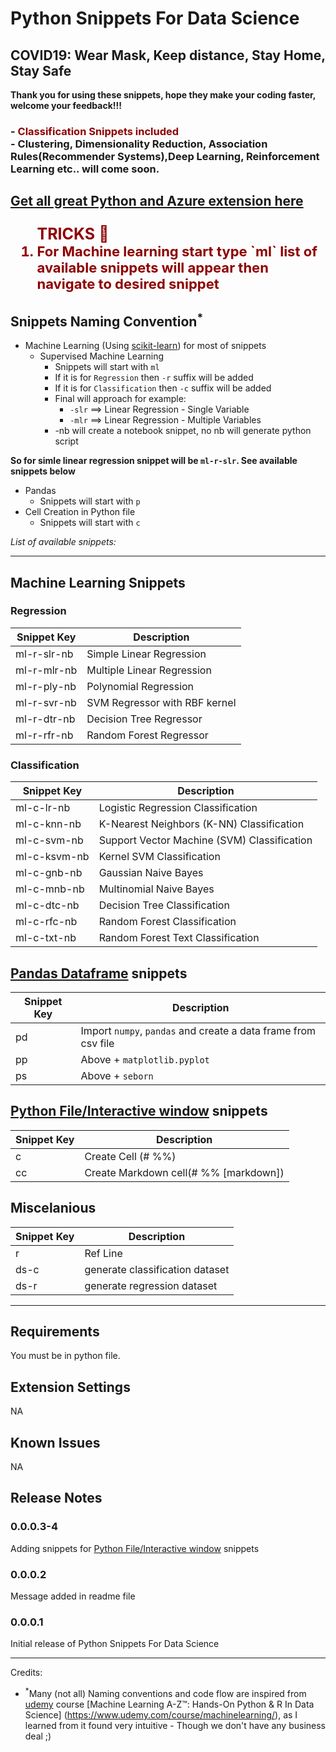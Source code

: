 # Python Snippets For Data Science

## COVID19: Wear Mask, Keep distance, Stay Home, Stay Safe

**Thank you for using these snippets, hope they make your coding faster, welcome your feedback!!!**


<h3>
 - <span style="color:#8E0000;">Classification Snippets included</span>  <br>
 - Clustering, Dimensionality Reduction, Association Rules(Recommender Systems),Deep Learning, Reinforcement Learning etc.. will come soon.
</h3>
 
<h2 style="color:#8E0000;">  

[Get all great Python and Azure extension here](https://marketplace.visualstudio.com/items?itemName=SunilYadav.dspysnippets)
</h2>

<ol style="color:#8E0000; font-weight:bold;font-size:25px;">TRICKS &#x1F514;
<li style="color:#8E0000; font-weight:bold;font-size:22px;">For Machine learning start type `ml` list of available snippets will appear then navigate to desired snippet</li>
</ol>

## Snippets Naming Convention<sup>*<sup>

- Machine Learning (Using [scikit-learn](https://scikit-learn.org/stable/)) for most of snippets
  - Supervised Machine Learning
    - Snippets will start with `ml`
    - If it is for `Regression` then `-r` suffix will be added
    - If it is for `Classification` then `-c` suffix will be added
    - Final will approach for example:
      - `-slr` ==> Linear Regression - Single Variable
      - `-mlr` ==> Linear Regression - Multiple Variables
    - -nb will create a notebook snippet, no nb will generate python script

**So for simle linear regression snippet will be `ml-r-slr`. See available snippets below**

- Pandas
  - Snippets will start with `p`
- Cell Creation in Python file
  - Snippets will start with `c`

*List of available snippets:*

-----------------------------------------------------------------------------------------------------------

## Machine Learning Snippets

### Regression

| Snippet Key | Description                   |
| ----------- | ----------------------------- |
| ml-r-slr-nb    | Simple Linear Regression      |
| ml-r-mlr-nb    | Multiple Linear Regression    |
| ml-r-ply-nb    | Polynomial Regression         |
| ml-r-svr-nb    | SVM Regressor with RBF kernel |
| ml-r-dtr-nb    | Decision Tree Regressor       |
| ml-r-rfr-nb    | Random Forest Regressor       |

### Classification

| Snippet Key | Description                                 |
| ----------- | ------------------------------------------- |
| ml-c-lr-nb     | Logistic Regression Classification          |
| ml-c-knn-nb    | K-Nearest Neighbors (K-NN) Classification   |
| ml-c-svm-nb    | Support Vector Machine (SVM) Classification |
| ml-c-ksvm-nb   | Kernel SVM Classification                   |
| ml-c-gnb-nb    | Gaussian Naive Bayes                        |
| ml-c-mnb-nb    | Multinomial Naive Bayes                     |
| ml-c-dtc-nb    | Decision Tree Classification                |
| ml-c-rfc-nb    | Random Forest Classification                |
| ml-c-txt-nb    | Random Forest Text Classification                |

## [Pandas Dataframe](https://pandas.pydata.org/pandas-docs/stable/index.html) snippets

| Snippet Key | Description                                                    |
| ----------- | -------------------------------------------------------------- |
| pd          | Import `numpy`, `pandas` and create a data frame from csv file |
| pp          | Above + `matplotlib.pyplot`                                    |
| ps          | Above + `seborn`                                               |

## [Python File/Interactive window](https://code.visualstudio.com/docs/python/jupyter-support-py) snippets

| Snippet Key | Description                           |
| ----------- | ------------------------------------- |
| c           | Create Cell (# %%)                    |
| cc          | Create Markdown cell(# %% [markdown]) |

## Miscelanious

| Snippet Key    | Description |
| -----------    | ----------- |
| r              | Ref Line    |
| ds-c           | generate classification dataset |
| ds-r           | generate regression dataset |

-----------------------------------------------------------------------------------------------------------

## Requirements

You must be in python file.

## Extension Settings

NA

## Known Issues

NA

## Release Notes

### 0.0.0.3-4

Adding snippets for [Python File/Interactive window](https://code.visualstudio.com/docs/python/jupyter-support-py) snippets

### 0.0.0.2

Message added in readme file

### 0.0.0.1

Initial release of Python Snippets For Data Science

-----------------------------------------------------------------------------------------------------------
Credits:

- <sup>*</sup>Many (not all) Naming conventions and code flow are inspired from [udemy](https://www.udemy.com/) course [Machine Learning A-Z™: Hands-On Python & R In Data Science] (https://www.udemy.com/course/machinelearning/), as I learned from it found very intuitive  - Though we don't have any business deal ;)

